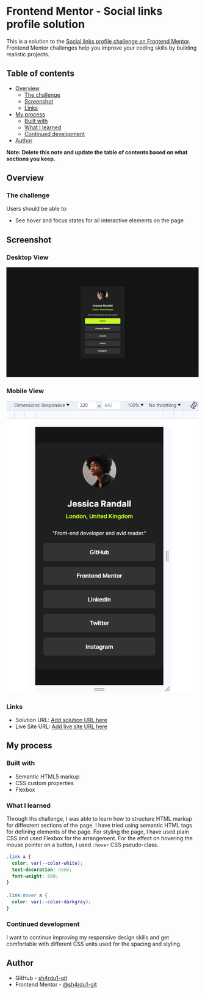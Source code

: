 # Frontend Mentor - Social links profile solution

This is a solution to the [Social links profile challenge on Frontend Mentor](https://www.frontendmentor.io/challenges/social-links-profile-UG32l9m6dQ). Frontend Mentor challenges help you improve your coding skills by building realistic projects.

## Table of contents

- [Overview](#overview)
  - [The challenge](#the-challenge)
  - [Screenshot](#screenshot)
  - [Links](#links)
- [My process](#my-process)
  - [Built with](#built-with)
  - [What I learned](#what-i-learned)
  - [Continued development](#continued-development)
- [Author](#author)

**Note: Delete this note and update the table of contents based on what sections you keep.**

## Overview

### The challenge

Users should be able to:

- See hover and focus states for all interactive elements on the page

## Screenshot

### Desktop View

![Desktop Screenshot](./my-solution/my-solution-desktop.png)

### Mobile View

![Mobile Screenshot](./my-solution/my-solution-mobile.png)

### Links

- Solution URL: [Add solution URL here](https://your-solution-url.com)
- Live Site URL: [Add live site URL here](https://your-live-site-url.com)

## My process

### Built with

- Semantic HTML5 markup
- CSS custom properties
- Flexbox

### What I learned

Through ths challenge, I was able to learn how to structure HTML markup for diffecrent sections of the page. I have tried using semantic HTML tags for defining elements of the page. For styling the page, I have used plain CSS and used Flexbox for the arrangement. For the effect on hovering the mouse pointer on a button, I used `:hover` CSS pseudo-class.

```css
.link a {
  color: var(--color-white);
  text-decoration: none;
  font-weight: 600;
}

.link:hover a {
  color: var(--color-darkgrey);
}
```

### Continued development

I want to continue improving my responsive design skills and get comfortable with different CSS units used for the spacing and styling.

## Author

- GitHub - [sh4rdu1-git](https://www.github.com/sh4rdu1-git)
- Frontend Mentor - [@sh4rdu1-git](https://www.frontendmentor.io/profile/sh4rdu1-git)
